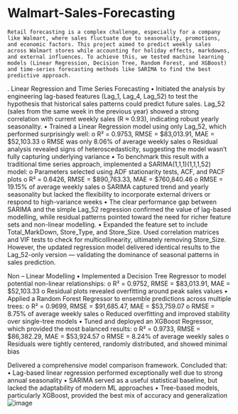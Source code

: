 # Walmart-Sales-Forecasting
	Retail forecasting is a complex challenge, especially for a company like Walmart, where sales fluctuate due to seasonality, promotions, and economic factors. This project aimed to predict weekly sales across Walmart stores while accounting for holiday effects, markdowns, and external influences. To achieve this, we tested machine learning models (Linear Regression, Decision Tree, Random Forest, and XGBoost) and time-series forecasting methods like SARIMA to find the best predictive approach.
.
 Linear Regression and Time Series Forecasting
•	Initiated the analysis by engineering lag-based features (Lag_1, Lag_4, Lag_52) to test the hypothesis that historical sales patterns could predict future sales. Lag_52 (sales from the same week in the previous year) showed a strong correlation with current weekly sales (R ≈ 0.93), indicating robust yearly seasonality.
•	Trained a Linear Regression model using only Lag_52, which performed surprisingly well:
o	R² = 0.9753, RMSE = $83,013.91, MAE = $52,103.33
o	RMSE was only 8.06% of average weekly sales
o	Residual analysis revealed signs of heteroscedasticity, suggesting the model wasn’t fully capturing underlying variance
•	To benchmark this result with a traditional time series approach, implemented a SARIMA(1,1,1)(1,1,1,52) model:
o	Parameters selected using ADF stationarity tests, ACF, and PACF plots
o	R² = 0.6426, RMSE = $890,763.33, MAE = $760,840.46
o	RMSE = 19.15% of average weekly sales
o	SARIMA captured trend and yearly seasonality but lacked the flexibility to incorporate external drivers or respond to high-variance weeks
•	The clear performance gap between SARIMA and the simple Lag_52 regression confirmed the value of lag-based modelling, while residual patterns pointed toward the need for richer feature sets and non-linear modelling.
•	Expanded the feature set to include Total_MarkDown, Store_Type, and Store_Size. Used correlation matrices and VIF tests to check for multicollinearity, ultimately removing Store_Size. However, the updated regression model delivered identical results to the Lag_52-only version — validating the dominance of seasonal patterns in sales prediction.

Non – Linear Modelling
•	Implemented a Decision Tree Regressor to model potential non-linear relationships:
o	R² = 0.9752, RMSE = $83,013.91, MAE = $52,103.33
o	Residual plots revealed overfitting around peak sales values
•	Applied a Random Forest Regressor to ensemble predictions across multiple trees:
o	R² = 0.9699, RMSE = $91,685.47, MAE = $53,759.07
o	RMSE = 8.75% of average weekly sales
o	Reduced overfitting and improved stability over single-tree models
•	Tuned and deployed an XGBoost Regressor, which provided the most balanced results:
o	R² = 0.9733, RMSE = $86,382.29, MAE = $53,924.57
o	RMSE = 8.24% of average weekly sales
o	Residuals were tightly centered, randomly distributed, and showed minimal bias

Delivered a comprehensive model comparison framework. Concluded that:
•	Lag-based linear regression performed exceptionally well due to strong annual seasonality
•	SARIMA served as a useful statistical baseline, but lacked the adaptability of modern ML approaches
•	Tree-based models, particularly XGBoost, provided the best mix of accuracy and generalization
![image](https://github.com/user-attachments/assets/ec73dc9b-c344-4989-a9ae-a4cb5fa9f362)
